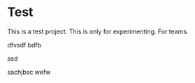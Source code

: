 
# Test
This is a test project. This is only for experimenting.
For teams.


dfvsdf bdfb

asd

sachjbsc
wefw
